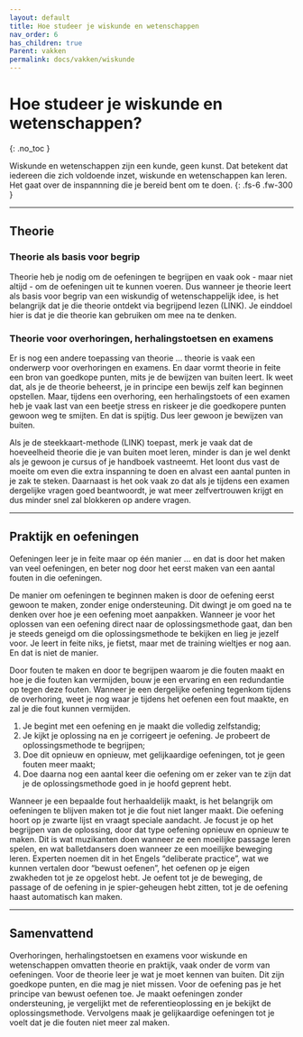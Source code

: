 ```yaml
---
layout: default
title: Hoe studeer je wiskunde en wetenschappen
nav_order: 6
has_children: true
Parent: vakken
permalink: docs/vakken/wiskunde
---
```


# Hoe studeer je wiskunde en wetenschappen?
{: .no_toc }

Wiskunde en wetenschappen zijn een kunde, geen kunst. Dat betekent dat iedereen die zich voldoende inzet, wiskunde en wetenschappen kan leren. Het gaat over de inspannning die je bereid bent om te doen.
{: .fs-6 .fw-300 }

---

## Theorie
### Theorie als basis voor begrip
Theorie heb je nodig om de oefeningen te begrijpen en vaak ook - maar niet altijd - om de oefeningen uit te kunnen voeren. Dus wanneer je theorie leert als basis voor begrip van een wiskundig of wetenschappelijk idee, is het belangrijk dat je die theorie ontdekt via begrijpend lezen (LINK). Je einddoel hier is dat je die theorie kan gebruiken om mee na te denken.
 
### Theorie voor overhoringen, herhalingstoetsen en examens
Er is nog een andere toepassing van theorie ... theorie is vaak een onderwerp voor overhoringen en examens. En daar vormt theorie in feite een bron van goedkope punten, mits je de bewijzen van buiten leert. Ik weet dat, als je de theorie beheerst, je in principe een bewijs zelf kan beginnen opstellen. Maar, tijdens een overhoring, een herhalingstoets of een examen heb je vaak last van een beetje stress en riskeer je die goedkopere punten gewoon weg te smijten. En dat is spijtig. Dus leer gewoon je bewijzen van buiten.
 
Als je de steekkaart-methode (LINK) toepast, merk je vaak dat de hoeveelheid theorie die je van buiten moet leren, minder is dan je wel denkt als je gewoon je cursus of je handboek vastneemt. Het loont dus vast de moeite om even die extra inspanning te doen en alvast een aantal punten in je zak te steken. Daarnaast is het ook vaak zo dat als je tijdens een examen dergelijke vragen goed beantwoordt, je wat meer zelfvertrouwen krijgt en dus minder snel zal blokkeren op andere vragen.
 
---
 
## Praktijk en oefeningen
Oefeningen leer je in feite maar op één manier ... en dat is door het maken van veel oefeningen, en beter nog door het eerst maken van een aantal fouten in die oefeningen.
 
De manier om oefeningen te beginnen maken is door de oefening eerst gewoon te maken, zonder enige ondersteuning. Dit dwingt je om  goed na te denken over hoe je een oefening moet aanpakken. Wanneer je voor het oplossen van een oefening direct naar de oplossingsmethode gaat, dan ben je steeds geneigd om die oplossingsmethode te bekijken en lieg je jezelf voor. Je leert in feite niks, je fietst, maar met de training wieltjes er nog aan. En dat is niet de manier.
 
Door fouten te maken en door te begrijpen waarom je die fouten maakt en hoe je die fouten kan vermijden, bouw je een ervaring en een redundantie op tegen deze fouten. Wanneer je een dergelijke oefening tegenkom tijdens de overhoring, weet je nog waar je tijdens het oefenen een fout maakte, en zal je die fout kunnen vermijden.
 
1. Je begint met een oefening en je maakt die volledig zelfstandig;
2. Je kijkt je oplossing na en je corrigeert je oefening. Je probeert de oplossingsmethode te begrijpen;
3. Doe dit opnieuw en opnieuw, met gelijkaardige oefeningen, tot je geen fouten meer maakt;
4. Doe daarna nog een aantal keer die oefening om er zeker van te zijn dat je de oplossingsmethode goed in je hoofd geprent hebt.
 
Wanneer je een bepaalde fout herhaaldelijk maakt, is het belangrijk om oefeningen te blijven maken tot je die fout niet langer maakt. Die oefening hoort op je zwarte lijst en vraagt speciale aandacht. Je focust je op het begrijpen van de oplossing, door dat type oefening opnieuw en opnieuw te maken. Dit is wat muzikanten doen wanneer ze een moeilijke passage leren spelen, en wat balletdansers doen wanneer ze een moeilijke beweging leren. Experten noemen dit in het Engels “deliberate practice”, wat we kunnen vertalen door “bewust oefenen”, het oefenen op je eigen zwakheden tot je ze opgelost hebt. Je oefent tot je de beweging, de passage of de oefening in je spier-geheugen hebt zitten, tot je de oefening haast automatisch kan maken.

---
 
## Samenvattend
Overhoringen, herhalingstoetsen en examens voor wiskunde en wetenschappen omvatten theorie en praktijk, vaak onder de vorm van oefeningen. Voor de theorie leer je wat je moet kennen van buiten. Dit zijn goedkope punten, en die mag je niet missen. Voor de oefening pas je het principe van bewust oefenen toe. Je maakt oefeningen zonder ondersteuning, je vergelijkt met de referentieoplossing en je bekijkt de oplossingsmethode. Vervolgens maak je gelijkaardige oefeningen tot je voelt dat je die fouten niet meer zal maken.